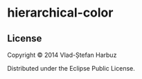 # hierarchical-color

## License

Copyright © 2014 Vlad-Ștefan Harbuz

Distributed under the Eclipse Public License.
